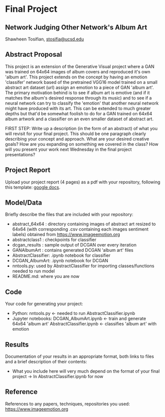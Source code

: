 # Final Project
## Network Judging Other Network's Album Art

Shawheen Tosifian, stosifia@ucsd.edu

## Abstract Proposal

This project is an extension of the Generative Visual project where a GAN was trained on 64x64 images of album covers and reproduced it's own 'album art'. This project extends on the concept by having an emotion 'classifer' network based of the pretrained VGG16 model trained on a small abstract art dataset (url) assign an emotion to a piece of GAN 'album art'. The primary motivation behind is to see if album art is emotive (and if it matches the album's desired response through its music) and to see if a neural network can try to classify the 'emotion' that another neural network might have produced with its art. This can be extended to much greater depths but that'd be somewhat foolish to do for a GAN trained on 64x64 album artwork and a classifier on an even smaller dataset of abstract art.


FIRST STEP: Write up a description (in the form of an abstract) of what you will revisit for your final project. This should be one paragraph clearly describing your concept and approach. What are your desired creative goals? How are you expanding on something we covered in the class? How will you present your work next Wednesday in the final project presentations? 

## Project Report

Upload your project report (4 pages) as a pdf with your repository, following this template: [google docs](https://drive.google.com/open?id=1mgIxwX1VseLyeM9uPSv5GJQgRWNFqtBZ0GKE9d4Qxww).

## Model/Data

Briefly describe the files that are included with your repository:
- abstract_64x64 : directory containing images of abstract art resized to 64x64 (with corresponding .csv containing
                   each images sentiment labels) obtained from https://www.imageemotion.org
- abstractclass1 : checkpoints for classifier
- dcgan_results : sample output of DCGAN over every iteration
- GANAlbumArt : contains generated DCGAN 'album art' files
- AbstractClassifier: .ipynb notebook for classifier
- DCGAN_AlbumArt: .ipynb notebook for DCGAN
- nntools.py: used by AbstractClassifier for importing classes/functions needed to run model
- README.md: where you are now

## Code

Your code for generating your project:
- Python: nntools.py <- needed to run AbstractClassifier.ipynb
- Jupyter notebooks: DCGAN_AlbumArt.ipynb <- train and generate 64x64 'album art'
                     AbstractClassifier.ipynb <- classifies 'album art' with emotion

## Results

Documentation of your results in an appropriate format, both links to files and a brief description of their contents:
- What you include here will very much depend on the format of your final project
-> In AbstractClassifier.ipynb for now


## Reference

References to any papers, techniques, repositories you used:
https://www.imageemotion.org
